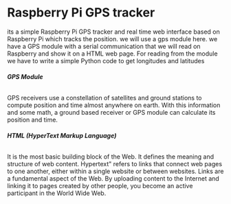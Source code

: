 # **Raspberry Pi GPS tracker**
its a simple Raspberry Pi GPS tracker and real time web interface based on Raspberry Pi which tracks the position.
we will use a gps module here.
we have a GPS module with a serial communication that we will read on Raspberry and show it on a HTML web page.
For reading from the module we have to write a simple Python code to get longitudes and latitudes

###### ***GPS Module***
GPS receivers use a constellation of satellites and ground stations to compute position and time almost anywhere on earth. With this information and some math, a ground based receiver or GPS module can calculate its position and time.

###### ***HTML (HyperText Markup Language)***
It is the most basic building block of the Web. It defines the meaning and structure of web content. Hypertext" refers to links that connect web pages to one another, either within a single website or between websites. Links are a fundamental aspect of the Web. By uploading content to the Internet and linking it to pages created by other people, you become an active participant in the World Wide Web.
